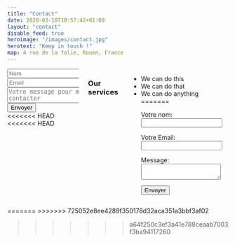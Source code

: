```yaml
---
title: "Contact"
date: 2020-03-18T10:57:42+01:00
layout: "contact"
disable_feed: true
heroimage: "/images/contact.jpg"
herotext: "Keep in touch !"
map: 4 rue de la folie, Rouen, France
---
```


<div class="columns is-multiline is-mobile">
    <div class="column">
    <form name="contact" method="POST" netlify data-netlify-recaptcha="true">
    <div class="field">
      <div class="control mb-3 has-icons-left">
        <span class="icon is-small is-left"><i class="fas fa-user"></i></span>
        <input class="required input" type="text" placeholder="Nom" name="NAME" id="mce-name">
      </div>
      <div class="control mb-3 has-icons-left">
        <span class="icon is-small is-left"><i class="fas fa-envelope"></i></span>
        <input class="required email input" type="email" placeholder="Email" name="EMAIL" id="mce-EMAIL">
      </div>
      <div class="control mb-3">
        <textarea class="textarea" placeholder="Votre message pour me contacter"></textarea>
      </div>
      <div data-netlify-recaptcha="true"></div>
      <div class="control mb-3">
    <input type="submit" value="Envoyer" name="envoyer" id="mc-embedded-subscribe"
                                class="button is-danger">
    </div>
    </div>
<<<<<<< HEAD
<<<<<<< HEAD
</div>

### Our services
- We can do this
- We can do that
- We can do anything
=======
    <div class="column">
    <form name="contact" method="POST" netlify data-netlify-recaptcha="true">
  <p>
    <label>Votre nom: <input type="text" name="name" /></label>
  </p>
  <p>
    <label>Votre Email: <input type="email" name="email" /></label>
  </p>
  <p>
    <label>Message: <textarea name="message"></textarea></label>
  </p>
  <div data-netlify-recaptcha="true"></div>
  <p>
    <button type="submit">Envoyer</button>
  </p>
</form></div>
=======
    </form>
    </div>
>>>>>>> 725052e8ee4289f350178d32aca351a3bbf3af02
</div>




>>>>>>> a64f250c3ef3a41e788ceaab7003f3ba94117260
